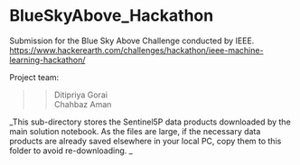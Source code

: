 # BlueSkyAbove_Hackathon
Submission for the Blue Sky Above Challenge conducted by IEEE. <br />
https://www.hackerearth.com/challenges/hackathon/ieee-machine-learning-hackathon/

Project team: 
>> Ditipriya Gorai <br />
>> Chahbaz Aman <br />

_This sub-directory stores the Sentinel5P data products downloaded by the main solution notebook. 
As the files are large, if the necessary data products are already saved elsewhere in your local PC, copy them to this folder to avoid re-downloading. _
